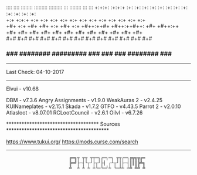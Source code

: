 
::::    ::::   ::::::::  :::::::::       :::::::::     :::      ::::::::  :::    ::: 
+:+:+: :+:+:+ :+:    :+: :+:    :+:      :+:    :+:  :+: :+:   :+:    :+: :+:   :+:  
+:+ +:+:+ +:+ +:+    +:+ +:+    +:+      +:+    +:+ +:+   +:+  +:+        +:+  +:+   
+#+  +:+  +#+ +#+    +:+ +#+    +:+      +#++:++#+ +#++:++#++: +#+        +#++:++    
+#+       +#+ +#+    +#+ +#+    +#+      +#+       +#+     +#+ +#+        +#+  +#+   
#+#       #+# #+#    #+# #+#    #+#      #+#       #+#     #+# #+#    #+# #+#   #+#  
###       ###  ########  #########       ###       ###     ###  ########  ###    ### 


**************************************************************************************
Last Check: 04-10-2017
**************************************************************************************

Elvui			          - v10.68 

DBM			            - v7.3.6
Angry Assignments	  - v1.9.0
WeakAuras 2		      - v2.4.25
KUINameplates		    - v2.15.1
Skada			          - v1.7.2
GTFO			          - v4.43.5
Parrot 2		        - v2.0.10
Atlasloot 		      - v8.07.01
RCLootCouncil		    - v2.6.1
Oilvl               - v6.7.26

************************************ Sources ****************************************

https://www.tukui.org/
https://mods.curse.com/search

**************************************************************************************

                            ╔═╗┬ ┬┬ ┬┬─┐┌─┐─┐ ┬┬┌─┐╔╦╗╦╔═
                            ╠═╝├─┤└┬┘├┬┘├┤ ┌┴┬┘│├─┤║║║╠╩╗
                            ╩  ┴ ┴ ┴ ┴└─└─┘┴ └─┴┴ ┴╩ ╩╩ ╩
